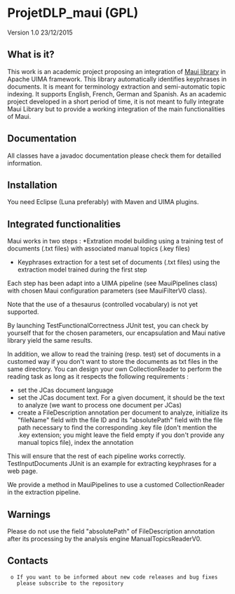 # ProjetDLP_maui (GPL)

  Version 1.0 23/12/2015
  
  What is it?
  -----------

  This work is an academic project proposing an integration of 
  [Maui library](https://github.com/zelandiya/maui) in Apache UIMA 
  framework. This library automatically identifies keyphrases in 
  documents. It is meant for terminology extraction and semi-automatic
  topic indexing. It supports English, French, German and Spanish.
  As an academic project developed in a short period of time, it is
  not meant to fully integrate Maui Library but to provide a working
  integration of the main functionalities of Maui.


  Documentation
  -------------

  All classes have a javadoc documentation please check them for 
  detailled information.


  Installation
  ------------

  You need Eclipse (Luna preferably) with Maven and UIMA plugins.


  Integrated functionalities
  -----------------------------
  Maui works in two steps : 
  *Extration model building using a training test of documents (.txt files) 
  with associated manual topics (.key files)
  * Keyphrases extraction for a test set of documents (.txt files)
  using the extraction model trained during the first step
  
  Each step has been adapt into a UIMA pipeline (see MauiPipelines class) 
  with chosen Maui configuration parameters (see MauiFilterV0 class).
  
  Note that the use of a thesaurus (controlled vocabulary) is not yet supported.
  
  By launching TestFunctionalCorrectness JUnit test, you can check by
  yourself that for the chosen parameters, our encapsulation and Maui
  native library yield the same results.
  
  In addition, we allow to read the training (resp. test) set of documents 
  in a customed way if you don't want to store the documents as txt 
  files in the same directory. You can design your own CollectionReader to
  perform the reading task as long as it respects the following requirements :
  * set the JCas document language
  * set the JCas document text. For a given document, it should be the 
  text to analyze (we want to process one document per JCas)
  * create a FileDescription annotation per document to analyze, 
  initialize its "fileName" field with the file ID and its "absolutePath"
  field with the file path necessary to find the corresponding .key file
  (don't mention the .key extension; you might leave the field empty
  if you don't provide any manual topics file), index the annotation
  
This will ensure that the rest of each pipeline works correctly.
TestInputDocuments JUnit is an example for extracting keyphrases 
for a web page. 
  
We provide a method in MauiPipelines to use a customed CollectionReader
in the extraction pipeline. 
  
  
Warnings
--------
Please do not use the field "absolutePath" of FileDescription 
annotation after its processing by the analysis engine 
ManualTopicsReaderV0.
  

Contacts
--------

     o If you want to be informed about new code releases and bug fixes
       please subscribe to the repository

